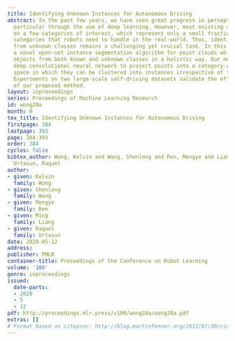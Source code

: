 ```yaml
---
title: Identifying Unknown Instances for Autonomous Driving
abstract: In the past few years, we have seen great progress in perception algorithms,
  particular through the use of deep learning. However, most existing approaches focus
  on a few categories of interest, which represent only a small fraction of the potential
  categories that robots need to handle in the real-world. Thus, identifying objects
  from unknown classes remains a challenging yet crucial task. In this paper, we develop
  a novel open-set instance segmentation algorithm for point clouds which can segment
  objects from both known and unknown classes in a holistic way. Our method uses a
  deep convolutional neural network to project points into a category-agnostic embedding
  space in which they can be clustered into instances irrespective of their semantics.
  Experiments on two large-scale self-driving datasets validate the effectiveness
  of our proposed method.
layout: inproceedings
series: Proceedings of Machine Learning Research
id: wong20a
month: 0
tex_title: Identifying Unknown Instances for Autonomous Driving
firstpage: 384
lastpage: 393
page: 384-393
order: 384
cycles: false
bibtex_author: Wong, Kelvin and Wang, Shenlong and Ren, Mengye and Liang, Ming and
  Urtasun, Raquel
author:
- given: Kelvin
  family: Wong
- given: Shenlong
  family: Wang
- given: Mengye
  family: Ren
- given: Ming
  family: Liang
- given: Raquel
  family: Urtasun
date: 2020-05-12
address: 
publisher: PMLR
container-title: Proceedings of the Conference on Robot Learning
volume: '100'
genre: inproceedings
issued:
  date-parts:
  - 2020
  - 5
  - 12
pdf: http://proceedings.mlr.press/v100/wong20a/wong20a.pdf
extras: []
# Format based on citeproc: http://blog.martinfenner.org/2013/07/30/citeproc-yaml-for-bibliographies/
---
```

